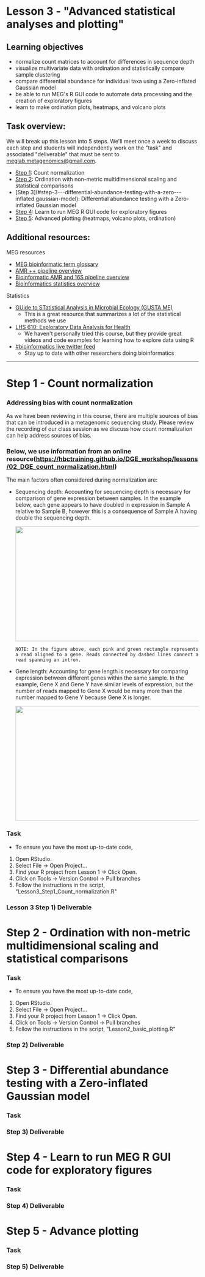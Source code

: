 # Lesson 3 - "Advanced statistical analyses and plotting"

## Learning objectives
* normalize count matrices to account for differences in sequence depth
* visualize multivariate data with ordination and statistically compare sample clustering
* compare differential abundance for individual taxa using a Zero-inflated Gaussian model
* be able to run MEG's R GUI code to automate data processing and the creation of exploratory figures
* learn to make ordination plots, heatmaps, and volcano plots

## Task overview:
We will break up this lesson into 5 steps. We'll meet once a week to discuss each step and students will independently work on the "task" and associated "deliverable" that must be sent to meglab.metagenomics@gmail.com.
* [Step 1](#step-1---count-normalization): Count normalization
* [Step 2](#step-2---ordination-with-non---metric-multidimensional-scaling-and-statistical-comparisons): Ordination with non-metric multidimensional scaling and statistical comparisons
* [Step 3](#step-3---differential-abundance-testing-with-a-zero---inflated gaussian-model): Differential abundance testing with a Zero-inflated Gaussian model
* [Step 4](#step-4---learn-to-run-meg-r-gui-code-for-exploratory-figures): Learn to run MEG R GUI code for exploratory figures
* [Step 5](#step-5---advanced-plotting): Advanced plotting (heatmaps, volcano plots, ordination)


## Additional resources:
MEG resources
* [MEG bioinformatic term glossary](https://github.com/EnriqueDoster/MEG_intro_stats_course/blob/master/misc_resources/Glossary.md)
* [AMR ++ pipeline overview](https://github.com/EnriqueDoster/MEG_intro_stats_course/blob/master/misc_resources/AMR%2B%2B_v2_pipeline_overview.pdf)
* [Bioinformatic AMR and 16S pipeline overview](https://github.com/EnriqueDoster/MEG_intro_stats_course/blob/master/misc_resources/Bioinformatic_AMR_and_16S_pipeline_overview.pdf)
* [Bioinformatics statistics overview](https://github.com/EnriqueDoster/MEG_intro_stats_course/blob/master/misc_resources/Bioinformatic_statistics_overview.pdf)


Statistics
* [GUide to STatistical Analysis in Microbial Ecology (GUSTA ME)](https://mb3is.megx.net/gustame)
  * This is a great resource that summarizes a lot of the statistical methods we use
* [LHS 610: Exploratory Data Analysis for Health](https://kdpsingh.lab.medicine.umich.edu/lhs-610)
  * We haven't personally tried this course, but they provide great videos and code examples for learning how to explore data using R
* [#bioinformatics live twitter feed](https://twitter.com/search?q=%23bioinformatics&src=hash)
  * Stay up to date with other researchers doing bioinformatics


---

# Step 1 - Count normalization

### Addressing bias with count normalization
As we have been reviewing in this course, there are multiple sources of bias that can be introduced in a metagenomic sequencing study. Please review the recording of our class session as we discuss how count normalization can help address sources of bias.

### Below, we use information from an online resource(https://hbctraining.github.io/DGE_workshop/lessons/02_DGE_count_normalization.html) 
The main factors often considered during normalization are:

* Sequencing depth: Accounting for sequencing depth is necessary for comparison of gene expression between samples. In the example below, each gene appears to have doubled in expression in Sample A relative to Sample B, however this is a consequence of Sample A having double the sequencing depth.

  <img src="https://hbctraining.github.io/DGE_workshop/img/normalization_methods_depth.png" width="500" height="300" />  
    
      NOTE: In the figure above, each pink and green rectangle represents a read aligned to a gene. Reads connected by dashed lines connect a read spanning an intron.
    
* Gene length: Accounting for gene length is necessary for comparing expression between different genes within the same sample. In the example, Gene X and Gene Y have similar levels of expression, but the number of reads mapped to Gene X would be many more than the number mapped to Gene Y because Gene X is longer.

  <img src="https://hbctraining.github.io/DGE_workshop/img/normalization_methods_length.png" width="500" height="300" />  
 


### Task
* To ensure you have the most up-to-date code,
1. Open RStudio.
2. Select File → Open Project…
3. Find your R project from Lesson 1 → Click Open.
4. Click on Tools → Version Control → Pull branches
5. Follow the instructions in the script, "Lesson3_Step1_Count_normalization.R"


### Lesson 3 Step 1) Deliverable








# Step 2 - Ordination with non-metric multidimensional scaling and statistical comparisons
###

### Task
* To ensure you have the most up-to-date code,
1. Open RStudio.
2. Select File → Open Project…
3. Find your R project from Lesson 1 → Click Open.
4. Click on Tools → Version Control → Pull branches
5. Follow the instructions in the script, "Lesson2_basic_plotting.R"

### Step 2) Deliverable






# Step 3 - Differential abundance testing with a Zero-inflated Gaussian model
###

### Task

### Step 3) Deliverable






# Step 4 - Learn to run MEG R GUI code for exploratory figures
###

### Task

### Step 4) Deliverable






# Step 5 - Advance plotting
###

### Task

### Step 5) Deliverable
